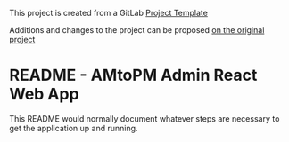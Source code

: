 This project is created from a GitLab [Project Template](https://docs.gitlab.com/ce/gitlab-basics/create-project.html)

Additions and changes to the project can be proposed [on the original project](https://gitlab.com/gitlab-org/project-templates/rails)

# README - AMtoPM Admin React Web App

This README would normally document whatever steps are necessary to get the
application up and running.

